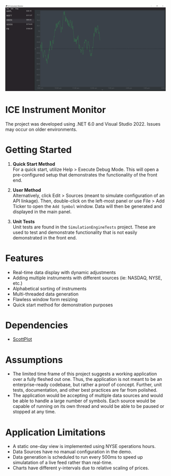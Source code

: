 <p align="center">
    <img src="resources/Image.png">
</p>

# ICE Instrument Monitor
The project was developed using .NET 6.0 and Visual Studio 2022. Issues may occur on older environments.

# Getting Started
1. **Quick Start Method**  
For a quick start, utilize Help > Execute Debug Mode. This will open a pre-configured setup that demonstrates the functionality of the front end.

2. **User Method**  
Alternatively, click Edit > Sources (meant to simulate configuration of an API linkage). Then, double-click on the left-most panel or use File > Add Ticker to open the `Add Symbol` window. Data will then be generated and displayed in the main panel.

3. **Unit Tests**  
Unit tests are found in the `SimulationEngineTests` project. These are used to test and demonstrate functionality that is not easily demonstrated in the front end.

# Features
- Real-time data display with dynamic adjustments
- Adding multiple instruments with different sources (ie: NASDAQ, NYSE, etc.)
- Alphabetical sorting of instruments
- Multi-threaded data generation
- Flawless window form resizing
- Quick start method for demonstration purposes

# Dependencies
- [ScottPlot](https://scottplot.net/)

# Assumptions
- The limited time frame of this project suggests a working application over a fully fleshed out one. Thus, the application is not meant to be an enterprise-ready codebase, but rather a proof of concept. Further, unit tests, documentation, and other best practices are far from polished.
- The application would be accepting of multiple data sources and would be able to handle a large number of symbols. Each source would be capable of running on its own thread and would be able to be paused or stopped at any time.

# Application Limitations
- A static one-day view is implemented using NYSE operations hours.
- Data Sources have no manual configuration in the demo.
- Data generation is scheduled to run every 500ms to speed up simulatation of a live feed rather than real-time.
- Charts have different y-intervals due to relative scaling of prices.
